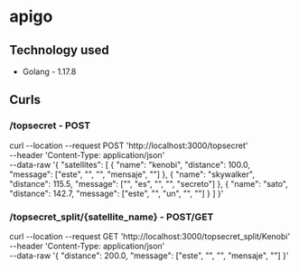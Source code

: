 # apigo

## Technology used

- Golang - 1.17.8

## Curls

### /topsecret - POST

curl --location --request POST 'http://localhost:3000/topsecret' \
--header 'Content-Type: application/json' \
--data-raw '{
"satellites": [
{
"name": "kenobi",
"distance": 100.0,
"message": ["este", "", "", "mensaje", ""]
},
{
"name": "skywalker",
"distance": 115.5,
"message": ["", "es", "", "", "secreto"]
},
{
"name": "sato",
"distance": 142.7,
"message": ["este", "", "un", "", ""]
}
]
}'

### /topsecret_split/{satellite_name} - POST/GET

curl --location --request GET 'http://localhost:3000/topsecret_split/Kenobi' \
--header 'Content-Type: application/json' \
--data-raw '{
"distance": 200.0,
"message": ["este", "", "", "mensaje", ""]
}'
